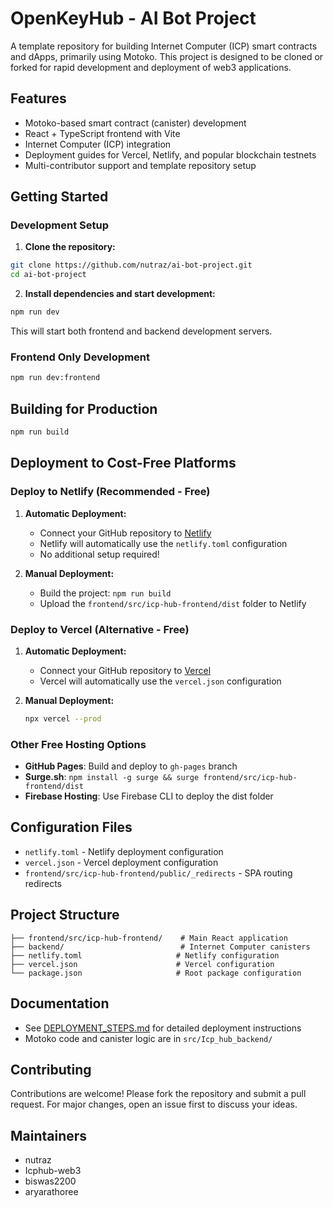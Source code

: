 # OpenKeyHub - AI Bot Project

A template repository for building Internet Computer (ICP) smart contracts and dApps, primarily using Motoko. This project is designed to be cloned or forked for rapid development and deployment of web3 applications.

## Features
- Motoko-based smart contract (canister) development
- React + TypeScript frontend with Vite
- Internet Computer (ICP) integration  
- Deployment guides for Vercel, Netlify, and popular blockchain testnets
- Multi-contributor support and template repository setup

## Getting Started

### Development Setup

1. **Clone the repository:**
```bash
git clone https://github.com/nutraz/ai-bot-project.git
cd ai-bot-project
```

2. **Install dependencies and start development:**
```bash
npm run dev
```

This will start both frontend and backend development servers.

### Frontend Only Development
```bash
npm run dev:frontend
```

## Building for Production

```bash
npm run build
```

## Deployment to Cost-Free Platforms

### Deploy to Netlify (Recommended - Free)

1. **Automatic Deployment:**
   - Connect your GitHub repository to [Netlify](https://netlify.com)
   - Netlify will automatically use the `netlify.toml` configuration
   - No additional setup required!

2. **Manual Deployment:**
   - Build the project: `npm run build`
   - Upload the `frontend/src/icp-hub-frontend/dist` folder to Netlify

### Deploy to Vercel (Alternative - Free)

1. **Automatic Deployment:**
   - Connect your GitHub repository to [Vercel](https://vercel.com)
   - Vercel will automatically use the `vercel.json` configuration

2. **Manual Deployment:**
   ```bash
   npx vercel --prod
   ```

### Other Free Hosting Options

- **GitHub Pages**: Build and deploy to `gh-pages` branch
- **Surge.sh**: `npm install -g surge && surge frontend/src/icp-hub-frontend/dist`
- **Firebase Hosting**: Use Firebase CLI to deploy the dist folder

## Configuration Files

- `netlify.toml` - Netlify deployment configuration
- `vercel.json` - Vercel deployment configuration  
- `frontend/src/icp-hub-frontend/public/_redirects` - SPA routing redirects

## Project Structure

```
├── frontend/src/icp-hub-frontend/    # Main React application
├── backend/                          # Internet Computer canisters  
├── netlify.toml                     # Netlify configuration
├── vercel.json                      # Vercel configuration
└── package.json                     # Root package configuration
```

## Documentation
- See [DEPLOYMENT_STEPS.md](./DEPLOYMENT_STEPS.md) for detailed deployment instructions
- Motoko code and canister logic are in `src/Icp_hub_backend/`

## Contributing
Contributions are welcome! Please fork the repository and submit a pull request. For major changes, open an issue first to discuss your ideas.

## Maintainers
- nutraz
- Icphub-web3  
- biswas2200
- aryarathoree
